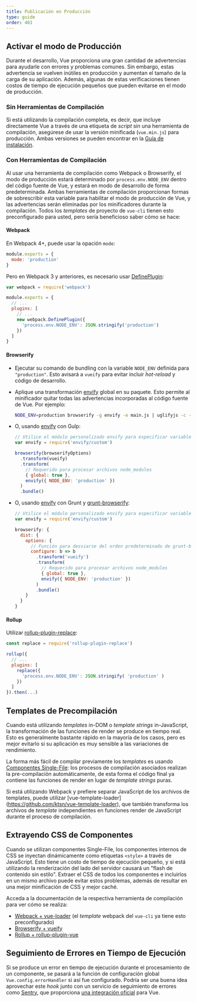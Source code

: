 ```yaml
---
title: Publicación en Producción
type: guide
order: 401
---
```


## Activar el modo de Producción

Durante el desarrollo, Vue proporciona una gran cantidad de advertencias para ayudarle con errores y problemas comunes. Sin embargo, estas advertencia se vuelven inútiles en producción y aumentan el tamaño de la carga de su aplicación. Además, algunas de estas verificaciones tienen costos de tiempo de ejecución pequeños que pueden evitarse en el modo de producción.

### Sin Herramientas de Compilación

Si está utilizando la compilación completa, es decir, que incluye directamente Vue a través de una etiqueta de _script_ sin una herramienta de compilación, asegúrese de usar la versión minificada (`vue.min.js`) para producción. Ambas versiones se pueden encontrar en la [Guía de instalación](installation.html#Direct-lt-script-gt-Include).

### Con Herramientas de Compilación

Al usar una herramienta de compilación como Webpack o Browserify, el modo de producción estará determinado por `process.env.NODE_ENV` dentro del código fuente de Vue, y estará en modo de desarrollo de forma predeterminada. Ambas herramientas de compilación proporcionan formas de sobrescribir esta variable para habilitar el modo de producción de Vue, y las advertencias serán eliminadas por los minificadores durante la compilación. Todos los _templates_ de proyecto de `vue-cli` tienen esto preconfigurado para usted, pero sería beneficioso saber cómo se hace:

#### Webpack

En Webpack 4+, puede usar la opación `mode`:

``` js
module.exports = {
  mode: 'production'
}
```

Pero en Webpack 3 y anteriores, es necesario usar [DefinePlugin](https://webpack.js.org/plugins/define-plugin/):

``` js
var webpack = require('webpack')

module.exports = {
  // ...
  plugins: [
    // ...
    new webpack.DefinePlugin({
      'process.env.NODE_ENV': JSON.stringify('production')
    })
  ]
}
```
#### Browserify

- Ejecutar su comando de bundling con la variable `NODE_ENV` definida para `"production"`. Esto avisará a `vueify` para evitar incluir _hot-reload_ y código de desarrollo.

- Aplique una transformación [envify](https://github.com/hughsk/envify) global en su paquete. Esto permite al minificador quitar todas las advertencias incorporadas al código fuente de Vue. Por ejemplo:

  ``` bash
  NODE_ENV=production browserify -g envify -e main.js | uglifyjs -c -m > build.js
  ```

- O, usando [envify](https://github.com/hughsk/envify) con Gulp:

  ``` js
  // Utilice el módulo personalizado envify para especificar variables de entorno
  var envify = require('envify/custom')

  browserify(browserifyOptions)
    .transform(vueify)
    .transform(
      // Requerido para procesar archivos node_modules
      { global: true },
      envify({ NODE_ENV: 'production' })
    )
    .bundle()
  ```

- O, usando [envify](https://github.com/hughsk/envify) con Grunt y [grunt-browserify](https://github.com/jmreidy/grunt-browserify):

  ``` js
  // Utilice el módulo personalizado envify para especificar variables de entorno
  var envify = require('envify/custom')

  browserify: {
    dist: {
      options: {
        // Función para desviarse del orden predeterminado de grunt-browserify
        configure: b => b
          .transform('vueify')
          .transform(
            // Requerido para procesar archivos node_modules
            { global: true },
            envify({ NODE_ENV: 'production' })
          )
          .bundle()
      }
    }
  }
  ```

#### Rollup

Utilizar [rollup-plugin-replace](https://github.com/rollup/rollup-plugin-replace):

``` js
const replace = require('rollup-plugin-replace')

rollup({
  // ...
  plugins: [
    replace({
      'process.env.NODE_ENV': JSON.stringify( 'production' )
    })
  ]
}).then(...)
```

## Templates de Precompilación

Cuando está utilizando _templates_ in-DOM o _template strings_ in-JavaScript, la transformación de las funciones de render se produce en tiempo real. Esto es generalmente bastante rápido en la mayoría de los casos, pero es mejor evitarlo si su aplicación es muy sensible a las variaciones de rendimiento.

La forma más fácil de compilar previamente los _templates_ es usando [Componentes Single-File](single-file-components.html): los procesos de compilación asociados realizan la pre-compilación automáticamente, de esta forma el código final ya contiene las funciones de render en lugar de _template strings_ puras.

Si está utilizando Webpack y prefiere separar JavaScript de los archivos de templates, puede utilizar [vue-template-loader] (https://github.com/ktsn/vue-template-loader), que también transforma los archivos de _template_ independientes en funciones render de JavaScript durante el proceso de compilación.

## Extrayendo CSS de Componentes

Cuando se utilizan componentes Single-File, los componentes internos de CSS se inyectan dinámicamente como etiquetas `<style>` a través de JavaScript. Esto tiene un costo de tiempo de ejecución pequeño, y si está utilizando la renderización del lado del servidor causará un "flash de contenido sin estilo". Extraer el CSS de todos los componentes e incluirlos en un mismo archivo puede evitar estos problemas, además de resultar en una mejor minificación de CSS y mejor caché.

Acceda a la documentación de la respectiva herramienta de compilación para ver cómo se realiza:

- [Webpack + vue-loader](https://vue-loader.vuejs.org/en/configurations/extract-css.html) (el _template_ webpack del `vue-cli` ya tiene esto preconfigurado)
- [Browserify + vueify](https://github.com/vuejs/vueify#css-extraction)
- [Rollup + rollup-plugin-vue](https://vuejs.github.io/rollup-plugin-vue/#/en/2.3/?id=custom-handler)

## Seguimiento de Errores en Tiempo de Ejecución

Si se produce un error en tiempo de ejecución durante el procesamiento de un componente, se pasará a la función de configuración global `Vue.config.errorHandler` si así fue configurado. Podría ser una buena idea aprovechar este _hook_ junto con un servicio de seguimiento de errores como [Sentry](https://sentry.io), que proporciona [una integración oficial](https://sentry.io/for/vue/) para Vue.